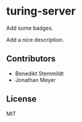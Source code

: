 # turing-server

Add some badges.

Add a nice description.

## Contributors

- Benedikt Stemmildt
- Jonathan Meyer

## License

MIT
